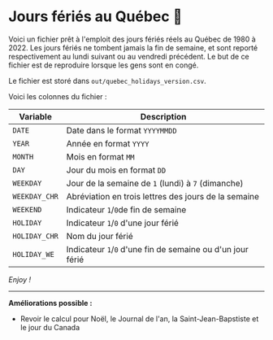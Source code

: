 Jours fériés au Québec 📆
================================================================================

Voici un fichier prêt à l'emploit des jours fériés réels au Québec de 1980 à 2022. Les jours fériés ne tombent jamais la fin de semaine, et sont reporté respectivement au lundi suivant ou au vendredi précédent. Le but de ce fichier est de reproduire lorsque les gens sont en congé.

Le fichier est storé dans `out/quebec_holidays_version.csv`.

Voici les colonnes du fichier : 

| Variable           | Description                                                 |
|--------------------|-------------------------------------------------------------|
| `DATE`             | Date dans le format `YYYYMMDD`                              |
| `YEAR`             | Année en format `YYYY`                                      |
| `MONTH`            | Mois en format `MM`                                         |
| `DAY`              | Jour du mois en format `DD`                                 |
| `WEEKDAY`          | Jour de la semaine de `1` (lundi) à `7` (dimanche)          |
| `WEEKDAY_CHR`      | Abréviation en trois lettres des jours de la semaine        |
| `WEEKEND`          | Indicateur `1`/`0`de fin de semaine                         |
| `HOLIDAY`          | Indicateur `1`/`0` d'une jour férié                         |
| `HOLIDAY_CHR`      | Nom du jour férié                                           |
| `HOLIDAY_WE`       | Indicateur `1`/`0` d'une fin de semaine ou d'un jour férié  |

*Enjoy !* 

---

**Améliorations possible :** 

+ Revoir le calcul pour Noël, le Journal de l'an, la Saint-Jean-Bapstiste et le jour du Canada
